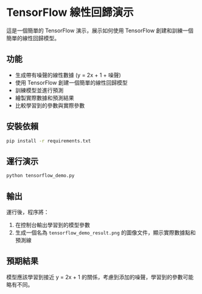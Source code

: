 # TensorFlow 線性回歸演示

這是一個簡單的 TensorFlow 演示，展示如何使用 TensorFlow 創建和訓練一個簡單的線性回歸模型。

## 功能

- 生成帶有噪聲的線性數據 (y = 2x + 1 + 噪聲)
- 使用 TensorFlow 創建一個簡單的線性回歸模型
- 訓練模型並進行預測
- 繪製實際數據和預測結果
- 比較學習到的參數與實際參數

## 安裝依賴

```bash
pip install -r requirements.txt
```

## 運行演示

```bash
python tensorflow_demo.py
```

## 輸出

運行後，程序將：
1. 在控制台輸出學習到的模型參數
2. 生成一個名為 `tensorflow_demo_result.png` 的圖像文件，顯示實際數據點和預測線

## 預期結果

模型應該學習到接近 y = 2x + 1 的關係，考慮到添加的噪聲，學習到的參數可能略有不同。 
